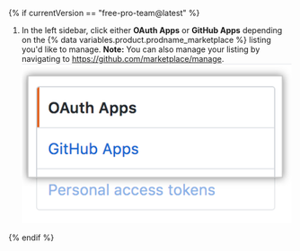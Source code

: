 {% if currentVersion == "free-pro-team@latest" %}
1. In the left sidebar, click either **OAuth Apps** or **GitHub Apps** depending on the {% data variables.product.prodname_marketplace %} listing you'd like to manage. **Note:** You can also manage your listing by navigating to https://github.com/marketplace/manage. ![Seleção do tipo de aplicativo](/assets/images/settings/apps_choose_app.png)

{% endif %}
